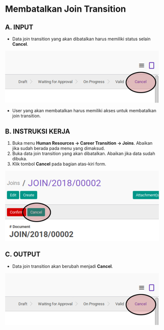 # Membatalkan Join Transition

## A. INPUT

* Data join transition yang akan dibatalkan harus memiliki status selain **Cancel**.

![](../../img/join-transition/status-cancel.png)

* User yang akan membatalkan harus memiliki akses untuk membatalkan join transition.

## B. INSTRUKSI KERJA

1. Buka menu **Human Resources -> Career Transition -> Joins**. Abaikan jika sudah berada pada menu yang dimaksud.
2. Buka data join transition yang akan dibatalkan. Abaikan jika data sudah dibuka.
3. Klik tombol **Cancel** pada bagian atas-kiri form.

![](../../img/join-transition/tombol-cancel.png)

## C. OUTPUT

* Data join transition akan berubah menjadi **Cancel**.

![](../../img/join-transition/status-cancel.png)
